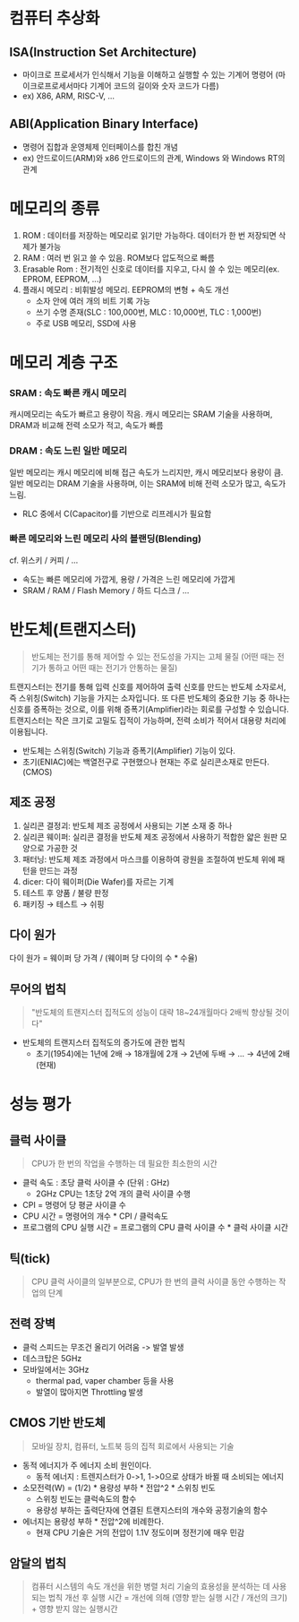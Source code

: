 # 컴퓨터 추상화
## ISA(Instruction Set Architecture)
- 마이크로 프로세서가 인식해서 기능을 이해하고 실행할 수 있는 기계어 명령어
(마이크로프로세서마다 기계어 코드의 길이와 숫자 코드가 다름)
- ex) X86, ARM, RISC-V, ...

## ABI(Application Binary Interface)
- 명령어 집합과 운영체제 인터페이스를 합친 개념
- ex) 안드로이드(ARM)와 x86 안드로이드의 관계, Windows 와 Windows RT의 관계
  
# 메모리의 종류
1. ROM : 데이터를 저장하는 메모리로 읽기만 가능하다. 데이터가 한 번 저장되면 삭제가 불가능
2. RAM : 여러 번 읽고 쓸 수 있음. ROM보다 압도적으로 빠름
3. Erasable Rom : 전기적인 신호로 데이터를 지우고, 다시 쓸 수 있는 메모리(ex. EPROM, EEPROM, ...)
4. 플래시 메모리 : 비휘발성 메모리. EEPROM의 변형  + 속도 개선
   - 소자 안에 여러 개의 비트 기록 가능
   - 쓰기 수명 존재(SLC : 100,000번, MLC : 10,000번, TLC : 1,000번)
   - 주로 USB 메모리, SSD에 사용

# 메모리 계층 구조
### SRAM : 속도 빠른 캐시 메모리
캐시메모리는 속도가 빠르고 용량이 작음. 캐시 메모리는 SRAM 기술을 사용하며, DRAM과 비교해 전력 소모가 적고, 속도가 빠름
### DRAM : 속도 느린 일반 메모리
일반 메모리는 캐시 메모리에 비해 접근 속도가 느리지만, 캐시 메모리보다 용량이 큼. 일반 메모리는 DRAM 기술을 사용하며, 이는 SRAM에 비해 전력 소모가 많고, 속도가 느림.
- RLC 중에서 C(Capacitor)를 기반으로 리프레시가 필요함

### 빠른 메모리와 느린 메모리 사의 블랜딩(Blending)
cf. 위스키 / 커피 / …
- 속도는 빠른 메모리에 가깝게, 용량 / 가격은 느린 메모리에 가깝게
- SRAM / RAM / Flash Memory / 하드 디스크 / …

# 반도체(트랜지스터)
> 반도체는 전기를 통해 제어할 수 있는 전도성을 가지는 고체 물질
(어떤 때는 전기가 통하고 어떤 때는 전기가 안통하는 물질)
> 

트랜지스터는 전기를 통해 입력 신호를 제어하여 출력 신호를 만드는 반도체 소자로서, 즉 스위칭(Switch) 기능을 가지는 소자입니다. 또 다른 반도체의 중요한 기능 중 하나는 신호를 증폭하는 것으로, 이를 위해 증폭기(Amplifier)라는 회로를 구성할 수 있습니다. 트랜지스터는 작은 크기로 고밀도 집적이 가능하며, 전력 소비가 적어서 대용량 처리에 이용됩니다. 

- 반도체는 스위칭(Switch) 기능과 증폭기(Amplifier) 기능이 있다.
- 초기(ENIAC)에는 백열전구로 구현했으나 현재는 주로 실리콘소재로 만든다. (CMOS)

## 제조 공정

1. 실리콘 결정괴: 반도체 제조 공정에서 사용되는 기본 소재 중 하나
2. 실리콘 웨이퍼: 실리콘 결정을 반도체 제조 공정에서 사용하기 적합한 얇은 원판 모양으로 가공한 것
3. 패터닝: 반도체 제조 과정에서 마스크를 이용하여 광원을 조절하여 반도체 위에 패턴을 만드는 과정
4. dicer: 다이 웨이퍼(Die Wafer)를 자르는 기계
5. 테스트 후 양품 / 불량 판정 
6. 패키징 → 테스트 → 쉬핑
   
## 다이 원가
다이 원가 = 웨이퍼 당 가격 / (웨이퍼 당 다이의 수 * 수율)

## 무어의 법칙
> "반도체의 트랜지스터 집적도의 성능이 대략 18~24개월마다 2배씩 향상될 것이다" 
- 반도체의 트랜지스터 집적도의 증가도에 관한 법칙
    - 초기(1954)에는 1년에 2배 → 18개월에 2개 → 2년에 두배 → … → 4년에 2배(현재)

# 성능 평가
## 클럭 사이클
> CPU가 한 번의 작업을 수행하는 데 필요한 최소한의 시간
- 클럭 속도 : 초당 클럭 사이클 수 (단위 : GHz)
  - 2GHz CPU는 1초당 2억 개의 클럭 사이클 수행
- CPI = 명령어 당 평균 사이클 수
- CPU 시간 = 명령어의 개수 * CPI / 클럭속도
- 프로그램의 CPU 실행 시간 = 프로그램의 CPU 클럭 사이클 수 * 클럭 사이클 시간
  
## 틱(tick)
> CPU 클럭 사이클의 일부분으로, CPU가 한 번의 클럭 사이클 동안 수행하는 작업의 단계

## 전력 장벽
- 클럭 스피드는 무조건 올리기 어려움 -> 발열 발생
- 데스크탑은 5GHz
- 모바일에서는 3GHz
  - thermal pad, vaper chamber 등을 사용
  - 발열이 많아지면 Throttling 발생

## CMOS 기반 반도체
> 모바일 장치, 컴퓨터, 노트북 등의 집적 회로에서 사용되는 기술
- 동적 에너지가 주 에너지 소비 원인이다.
  - 동적 에너지 : 트렌지스터가 0->1, 1->0으로 상태가 바뀔 때 소비되는 에너지
- 소모전력(W) = (1/2) * 용량성 부하 * 전압^2 * 스위칭 빈도
  - 스위칭 빈도는 클럭속도의 함수
  - 용량성 부하는 출력단자에 연결된 트랜지스터의 개수와 공정기술의 함수
-  에너지는 용량성 부하 * 전압^2에 비례한다.
   -  현재 CPU 기술은 거의 전압이 1.1V 정도이며 정전기에 매우 민감
## 암달의 법칙
> 컴퓨터 시스템의 속도 개선을 위한 병렬 처리 기술의 효용성을 분석하는 데 사용되는 법칙
개선 후 실행 시간 = 개선에 의해 (영향 받는 실행 시간 / 개선의 크기) + 영향 받지 않는 실행시간